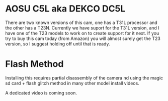 # AOSU C5L aka DEKCO DC5L

There are two known versions of this cam, one has a T31L processor and the other has a T23N. Currently we have suport for the T31L version,
and I have one of the T23 models to work on to create support for it next. If you try to buy this cam today (from Amazon) you will almost surely
get the T23 version, so I suggest holding off until that is ready.

# Flash Method

Installing this requires partial disassembly of the camera nd using the magic sd card + flash glitch method in many other model install videos.

A dedicated video is coming soon.
